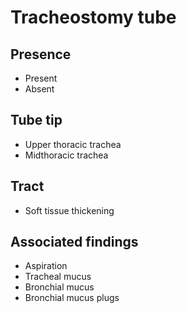 # Tracheostomy tube

## Presence

- Present
- Absent

## Tube tip

- Upper thoracic trachea
- Midthoracic trachea

## Tract

- Soft tissue thickening

## Associated findings

- Aspiration
- Tracheal mucus
- Bronchial mucus
- Bronchial mucus plugs